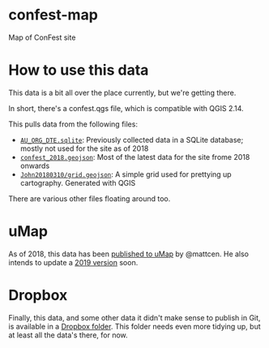 # confest-map
Map of ConFest site

# How to use this data

This data is a bit all over the place currently, but we're getting there.

In short, there's a confest.qgs file, which is compatible with QGIS 2.14.

This pulls data from the following files:

* [`AU_ORG_DTE.sqlite`](AU_ORG_DTE.sqlite): Previously collected data in a SQLite database; mostly not used for the site as of 2018
* [`confest_2018.geojson`](confest_2018.geojson): Most of the latest data for the site frome 2018 onwards
* [`John20180310/grid.geojson`](John20180310/grid.geojson): A simple grid used for prettying up cartography. Generated with QGIS

There are various other files floating around too.

# uMap

As of 2018, this data has been [published to uMap](https://umap.openstreetmap.fr/en/map/confest-2018_200042) by @mattcen. He also intends to update a [2019 version](https://umap.openstreetmap.fr/en/map/confest-autumn-2019_293972) soon.

# Dropbox

Finally, this data, and some other data it didn't make sense to publish in Git, is available in a [Dropbox folder](https://www.dropbox.com/sh/j4c8o9xj2wx2p67/AAAuJDneK7WgTZE9Mv25ncu4a?dl=0). This folder needs even more tidying up, but at least all the data's there, for now.
